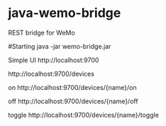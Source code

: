 java-wemo-bridge
================

REST bridge for WeMo


#Starting
java -jar wemo-bridge.jar

Simple UI
http://localhost:9700

http://localhost:9700/devices

on
http://localhost:9700/devices/{name}/on

off
http://localhost:9700/devices/{name}/off

toggle
http://localhost:9700/devices/{name}/toggle




